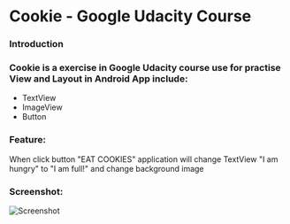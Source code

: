 # Cookie - Google Udacity Course
### Introduction

### Cookie is a exercise in Google Udacity course use for practise View and Layout in Android App include:
- TextView
- ImageView
- Button

### Feature:
When click button "EAT COOKIES" application will change TextView "I am hungry" to "I am full!" and change background image

### Screenshot:

![Screenshot](Cookie/master/app/src/main/res/drawable/screenshot.png)






